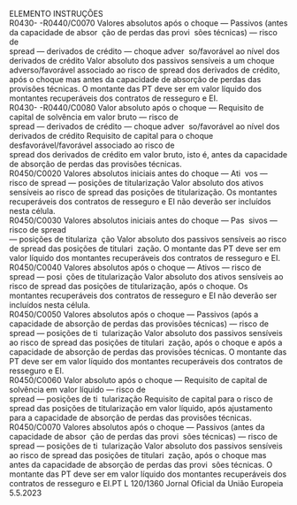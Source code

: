  
ELEMENTO  INSTRUÇÕES  
R0430- 
-R0440/C0070  Valores absolutos após o 
choque — Passivos (antes 
da capacidade de absor ­
ção de perdas das provi ­
sões técnicas) — risco de  
spread  — derivados de 
crédito — choque adver ­
so/favorável ao nível dos 
derivados de crédito  Valor absoluto dos passivos sensíveis a um choque adverso/favorável associado ao 
risco de  spread  dos derivados de crédito, após o choque mas antes da capacidade 
de absorção de perdas das provisões técnicas. 
O montante das PT deve ser em valor líquido dos montantes recuperáveis dos 
contratos de resseguro e EI.  
R0430- 
-R0440/C0080  Valor absoluto após o 
choque — Requisito de 
capital de solvência em 
valor bruto — risco de  
spread  — derivados de 
crédito — choque adver ­
so/favorável ao nível dos 
derivados de crédito  Requisito de capital para o choque desfavorável/favorável associado ao risco de  
spread  dos derivados de crédito em valor bruto, isto é, antes da capacidade de 
absorção de perdas das provisões técnicas.  
R0450/C0020  Valores absolutos iniciais 
antes do choque — Ati ­
vos — risco de  spread  — 
posições de titularização  Valor absoluto dos ativos sensíveis ao risco de  spread  das posições de titularização. 
Os montantes recuperáveis dos contratos de resseguro e EI não deverão ser 
incluídos nesta célula.  
R0450/C0030  Valores absolutos iniciais 
antes do choque — Pas ­
sivos — risco de  spread  
— posições de titulariza ­
ção  Valor absoluto dos passivos sensíveis ao risco de  spread  das posições de titulari ­
zação. 
O montante das PT deve ser em valor líquido dos montantes recuperáveis dos 
contratos de resseguro e EI.  
R0450/C0040  Valores absolutos após o 
choque — Ativos — 
risco de  spread  — posi ­
ções de titularização  Valor absoluto dos ativos sensíveis ao risco de  spread  das posições de titularização, 
após o choque. 
Os montantes recuperáveis dos contratos de resseguro e EI não deverão ser 
incluídos nesta célula.  
R0450/C0050  Valores absolutos após o 
choque — Passivos (após 
a capacidade de absorção 
de perdas das provisões 
técnicas) — risco de  
spread  — posições de ti ­
tularização  Valor absoluto dos passivos sensíveis ao risco de  spread  das posições de titulari ­
zação, após o choque e após a capacidade de absorção de perdas das provisões 
técnicas. 
O montante das PT deve ser em valor líquido dos montantes recuperáveis dos 
contratos de resseguro e EI.  
R0450/C0060  Valor absoluto após o 
choque — Requisito de 
capital de solvência em 
valor líquido — risco de  
spread  — posições de ti ­
tularização  Requisito de capital para o risco de  spread  das posições de titularização em valor 
líquido, após ajustamento para a capacidade de absorção de perdas das provisões 
técnicas.  
R0450/C0070  Valores absolutos após o 
choque — Passivos (antes 
da capacidade de absor ­
ção de perdas das provi ­
sões técnicas) — risco de  
spread  — posições de ti ­
tularização  Valor absoluto dos passivos sensíveis ao risco de  spread  das posições de titulari ­
zação, após o choque mas antes da capacidade de absorção de perdas das provi ­
sões técnicas. 
O montante das PT deve ser em valor líquido dos montantes recuperáveis dos 
contratos de resseguro e EI.PT  L 120/1360 Jornal Oficial da União Europeia 5.5.2023